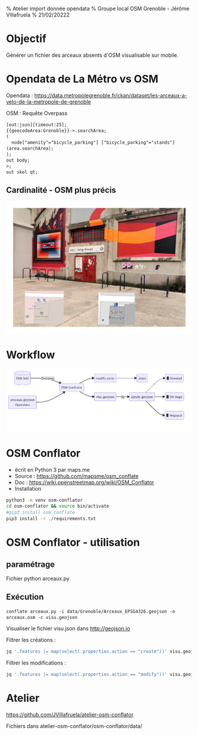 % Atelier import donnée opendata
% Groupe local OSM Grenoble - Jérôme Villafruela
% 21/02/20222


# Objectif

Générer un fichier des arceaux absents d'OSM visualisable sur mobile.



# Opendata de La Métro vs OSM

Opendata : <https://data.metropolegrenoble.fr/ckan/dataset/les-arceaux-a-velo-de-la-metropole-de-grenoble>

OSM : Requête Overpass
```
[out:json][timeout:25];
{{geocodeArea:Grenoble}}->.searchArea; 
(
  node["amenity"="bicycle_parking"] ["bicycle_parking"="stands"](area.searchArea);
);
out body;
>;
out skel qt;
```

## Cardinalité - OSM plus précis

![OSM plus précis](images/bicycleparking-osm-opendata.jpg)


# Workflow

![workflow](images/workflow.png)

# OSM Conflator

* écrit en Python 3 par maps.me 
* Source : <https://github.com/mapsme/osm_conflate>
* Doc : <https://wiki.openstreetmap.org/wiki/OSM_Conflator>
* Installation 
````bash
python3 -m venv osm-conflator
cd osm-conflator && source bin/activate
#pip3 install osm_conflate
pip3 install -r ./requirements.txt
 ````



# OSM Conflator - utilisation

## paramétrage

Fichier python arceaux.py


## Exécution

````
conflate arceaux.py -i data/Grenoble/Arceaux_EPSG4326.geojson -o arceaux.osm -c visu.geojson
````

Visualiser le fichier visu.json dans <http://geojson.io> 


Filtrer les créations :

```bash
jq '.features |= map(select(.properties.action == "create"))' visu.geojson >arceaux-create.geojson
``` 

Filtrer les modifications :

```bash
jq '.features |= map(select(.properties.action == "modify"))' visu.geojson >arceaux-modify.geojson
``` 




# Atelier

<https://github.com/JVillafruela/atelier-osm-conflator> 

Fichiers dans atelier-osm-conflator/osm-conflator/data/


